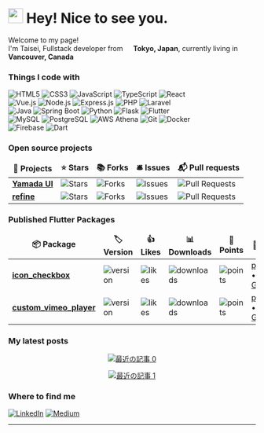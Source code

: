 <h1><img src="https://emojis.slackmojis.com/emojis/images/1643510423/51045/blobbongos.gif?1643510423" width="30"/> Hey! Nice to see you.</h1>

<p>Welcome to my page! </br> I'm Taisei, Fullstack developer from <!-- 日本の国旗 -->
<img src="https://cdn-icons-png.flaticon.com/128/197/197604.png" width="13"/> <b>Tokyo, Japan</b>, currently living in 
<img src="https://cdn-icons-png.flaticon.com/128/16022/16022020.png" width="13"/> <b>Vancouver, Canada</b>

<h3>Things I code with</h3>
<p>
    <img alt="HTML5" src="https://img.shields.io/badge/-HTML5-E34F26?style=flat-square&logo=html5&logoColor=white" />
    <img alt="CSS3" src="https://img.shields.io/badge/-CSS3-1572B6?style=flat-square&logo=css3&logoColor=white" />
    <img alt="JavaScript" src="https://img.shields.io/badge/-JavaScript-F7DF1E?style=flat-square&logo=javascript&logoColor=black" />
    <img alt="TypeScript" src="https://img.shields.io/badge/-TypeScript-007ACC?style=flat-square&logo=typescript&logoColor=white" />
    <img alt="React" src="https://img.shields.io/badge/-React-45b8d8?style=flat-square&logo=react&logoColor=white" />
    <br />
    <img alt="Vue.js" src="https://img.shields.io/badge/-Vue.js-4FC08D?style=flat-square&logo=vue.js&logoColor=white" />
    <img alt="Node.js" src="https://img.shields.io/badge/-Node.js-43853d?style=flat-square&logo=Node.js&logoColor=white" />
    <img alt="Express.js" src="https://img.shields.io/badge/-Express.js-000000?style=flat-square&logo=express&logoColor=white" />
    <img alt="PHP" src="https://img.shields.io/badge/-PHP-777BB4?style=flat-square&logo=php&logoColor=white" />
    <img alt="Laravel" src="https://img.shields.io/badge/-Laravel-FF2D20?style=flat-square&logo=laravel&logoColor=white" />
    <br />
    <img alt="Java" src="https://img.shields.io/badge/-Java-ED8B00?style=flat-square&logo=openjdk&logoColor=white" />
    <img alt="Spring Boot" src="https://img.shields.io/badge/-Spring_Boot-6DB33F?style=flat-square&logo=spring-boot&logoColor=white" />
    <img alt="Python" src="https://img.shields.io/badge/-Python-3776AB?style=flat-square&logo=python&logoColor=white" />
    <img alt="Flask" src="https://img.shields.io/badge/-Flask-000000?style=flat-square&logo=flask&logoColor=white" />
    <img alt="Flutter" src="https://img.shields.io/badge/-Flutter-02569B?style=flat-square&logo=flutter&logoColor=white" />
    <br />
    <img alt="MySQL" src="https://img.shields.io/badge/-MySQL-4479A1?style=flat-square&logo=mysql&logoColor=white" />
    <img alt="PostgreSQL" src="https://img.shields.io/badge/-PostgreSQL-336791?style=flat-square&logo=postgresql&logoColor=white" />
    <img alt="AWS Athena" src="https://img.shields.io/badge/-AWS_Athena-FF9900?style=flat-square&logo=amazon-aws&logoColor=white" />
    <img alt="Git" src="https://img.shields.io/badge/-Git-F05032?style=flat-square&logo=git&logoColor=white" />
    <img alt="Docker" src="https://img.shields.io/badge/-Docker-46a2f1?style=flat-square&logo=docker&logoColor=white" />
    <br />
    <img alt="Firebase" src="https://img.shields.io/badge/-Firebase-FFCA28?style=flat-square&logo=firebase&logoColor=black" />
    <img alt="Dart" src="https://img.shields.io/badge/-Dart-0175C2?style=flat-square&logo=dart&logoColor=white" />
</p>
<h3>Open source projects</h3>
<table>
    <thead align="center">
        <tr border: none;>
            <td><b>🎁 Projects</b></td>
            <td><b>⭐ Stars</b></td>
            <td><b>📚 Forks</b></td>
            <td><b>🛎 Issues</b></td>
            <td><b>📬 Pull requests</b></td>
        </tr>
    </thead>
    <tbody>
        <tr>
            <td><a href="https://github.com/yamada-ui"><b>Yamada UI</b></a></td>
            <td><img alt="Stars" src="https://img.shields.io/github/stars/yamada-ui?style=flat-square&labelColor=343b41"/></td>
            <td><img alt="Forks" src="https://img.shields.io/github/forks/yamada-ui/yamada-ui?style=flat-square&labelColor=343b41"/></td>
            <td><img alt="Issues" src="https://img.shields.io/github/issues/yamada-ui/yamada-ui?style=flat-square&labelColor=343b41"/></td>
            <td><img alt="Pull Requests" src="https://img.shields.io/github/issues-pr/yamada-ui/yamada-ui?style=flat-square&labelColor=343b41"/></td>
        </tr>
        <tr>
            <td><a href="https://github.com/refinedev/refine"><b>refine</b></a></td>
            <td><img alt="Stars" src="https://img.shields.io/github/stars/refinedev/refine?style=flat-square&labelColor=343b41"/></td>
            <td><img alt="Forks" src="https://img.shields.io/github/forks/refinedev/refine?style=flat-square&labelColor=343b41"/></td>
            <td><img alt="Issues" src="https://img.shields.io/github/issues/refinedev/refine?style=flat-square&labelColor=343b41"/></td>
            <td><img alt="Pull Requests" src="https://img.shields.io/github/issues-pr/refinedev/refine?style=flat-square&labelColor=343b41"/></td>
        </tr>
    </tbody>
</table>
<h3>Published Flutter Packages</h3>
<table>
  <thead align="center">
    <tr border: none;>
      <td><b>📦 Package</b></td>
      <td><b>🏷️ Version</b></td>
      <td><b>👍 Likes</b></td>
      <td><b>📊 Downloads</b></td>
      <td><b>🎯 Points</b></td>
      <td><b>🔗 Links</b></td>
    </tr>
  </thead>
  <tbody>
    <tr>
      <td>
        <a href="https://pub.dev/packages/icon_checkbox"><b>icon_checkbox</b></a>
      </td>
      <td><img alt="version" src="https://img.shields.io/pub/v/icon_checkbox?style=flat-square&labelColor=343b41&color=blue"/></td>
      <td><img alt="likes" src="https://img.shields.io/pub/likes/icon_checkbox?style=flat-square&labelColor=343b41&color=red"/></td>
      <td><img alt="downloads" src="https://img.shields.io/pub/dm/icon_checkbox?style=flat-square&labelColor=343b41&color=green"/></td>
      <td><img alt="points" src="https://img.shields.io/pub/points/icon_checkbox?style=flat-square&labelColor=343b41&color=orange"/></td>
      <td>
        <a href="https://pub.dev/packages/icon_checkbox">pub.dev</a> •
        <a href="https://github.com/taiseiiiii/icon_checkbox">GitHub</a>
      </td>
    </tr>
    <tr>
      <td>
        <a href="https://pub.dev/packages/custom_vimeo_player"><b>custom_vimeo_player</b></a>
      </td>
      <td><img alt="version" src="https://img.shields.io/pub/v/custom_vimeo_player?style=flat-square&labelColor=343b41&color=blue"/></td>
      <td><img alt="likes" src="https://img.shields.io/pub/likes/custom_vimeo_player?style=flat-square&labelColor=343b41&color=red"/></td>
      <td><img alt="downloads" src="https://img.shields.io/pub/dm/custom_vimeo_player?style=flat-square&labelColor=343b41&color=green"/></td>
      <td><img alt="points" src="https://img.shields.io/pub/points/custom_vimeo_player?style=flat-square&labelColor=343b41&color=orange"/></td>
      <td>
        <a href="https://pub.dev/packages/custom_vimeo_player">pub.dev</a> •
        <a href="https://github.com/taiseiiiii/custom_vimeo_player">GitHub</a>
      </td>
    </tr>
  </tbody>
</table>
<h3>My latest posts</h3>
<p align = "center" > 
  <a target = "_blank"  href = "https://github-readme-medium-recent-article.vercel.app/medium/@isemiya.0509/0" > 
    <img  src = "https://github-readme-medium-recent-article.vercel.app/medium/@isemiya.0509/0"  alt = "最近の記事 0" > 
  </a> 
</p>

<p align = "center" >
    <a target = "_blank" href = "https://github-readme-medium-recent-article.vercel.app/medium/@isemiya.0509/1" >
        <img src = "https://github-readme-medium-recent-article.vercel.app/medium/@isemiya.0509/1" alt = "最近の記事 1" >
    </a>
</p>

<h3>Where to find me</h3>
<p><a href="in/taisei-miyazaki-14595b304" target="_blank"><img alt="LinkedIn" src="https://img.shields.io/badge/linkedin-%230077B5.svg?&style=for-the-badge&logo=linkedin&logoColor=white" /></a> <a href="https://medium.com/@isemiya.0509" target="_blank"><img alt="Medium" src="https://img.shields.io/badge/medium-%2312100E.svg?&style=for-the-badge&logo=medium&logoColor=white" /></a>

---

